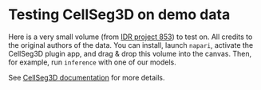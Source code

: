 # Testing CellSeg3D on demo data

Here is a very small volume (from [IDR project 853](https://idr.openmicroscopy.org/webclient/?show=project-853)) to test on.
All credits to the original authors of the data.
You can install, launch `napari`, activate the CellSeg3D plugin app, and drag & drop this volume into the canvas.
Then, for example, run `inference` with one of our models.

See [CellSeg3D documentation](https://adaptivemotorcontrollab.github.io/CellSeg3D/welcome.html) for more details.

